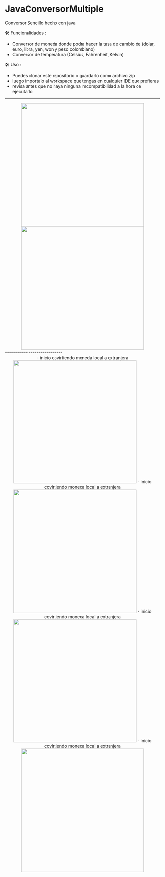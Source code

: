 # JavaConversorMultiple
Conversor Sencillo hecho con java

🛠️ Funcionalidades :
  - Conversor de moneda donde podra hacer la tasa de cambio de (dolar, euro, libra, yen, won y peso colombiano)
  - Conversor de temperatura (Celsius, Fahrenheit, Kelvin)

🛠️ Uso :
  - Puedes clonar este repositorio o guardarlo como archivo zip
  - luego importalo al workspace que tengas en cualquier IDE que prefieras
  - revisa antes que no haya ninguna imcompatibilidad a la hora de ejecutarlo
------------------------------
  <div align="center">
      <img src="https://cdn.discordapp.com/attachments/954177284598825070/1083206535292928020/image.png" width="400"/>
      <img src="https://cdn.discordapp.com/attachments/954177284598825070/1083206815841525840/image.png" width="400"/>
  </div>
-----------------------------
 <div align="center">
      - inicio covirtiendo moneda local a extranjera 
      <img src="https://cdn.discordapp.com/attachments/954177284598825070/1083219836441735279/image.png" width="400"/>
      - inicio covirtiendo moneda local a extranjera
      <img src="https://cdn.discordapp.com/attachments/954177284598825070/1083220039341191198/image.png" width="400"/>
      - inicio covirtiendo moneda local a extranjera
      <img src="https://cdn.discordapp.com/attachments/954177284598825070/1083220318648283187/image.png" width="400"/>
      - inicio covirtiendo moneda local a extranjera
      <img src="https://cdn.discordapp.com/attachments/954177284598825070/1083220453356752936/image.png" width="400"/>
  </div>
